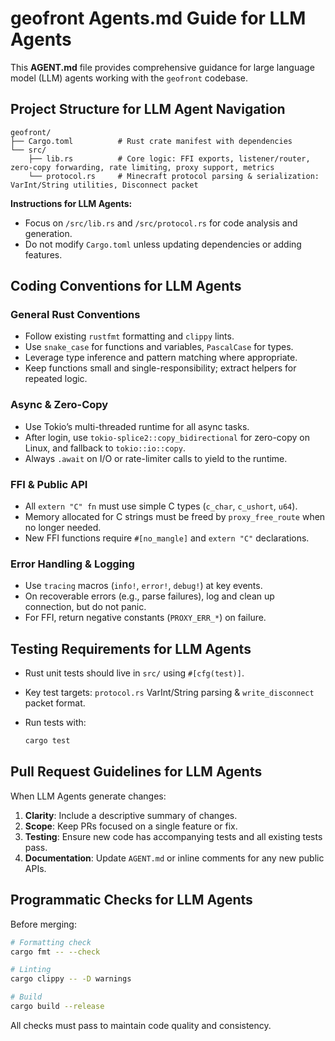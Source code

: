 # geofront Agents.md Guide for LLM Agents

This **AGENT.md** file provides comprehensive guidance for large language model (LLM) agents working with the `geofront` codebase.

## Project Structure for LLM Agent Navigation

```
geofront/
├── Cargo.toml          # Rust crate manifest with dependencies
└── src/
    ├── lib.rs          # Core logic: FFI exports, listener/router, zero-copy forwarding, rate limiting, proxy support, metrics
    └── protocol.rs     # Minecraft protocol parsing & serialization: VarInt/String utilities, Disconnect packet
```

**Instructions for LLM Agents:**

- Focus on `/src/lib.rs` and `/src/protocol.rs` for code analysis and generation.
- Do not modify `Cargo.toml` unless updating dependencies or adding features.

## Coding Conventions for LLM Agents

### General Rust Conventions

- Follow existing `rustfmt` formatting and `clippy` lints.
- Use `snake_case` for functions and variables, `PascalCase` for types.
- Leverage type inference and pattern matching where appropriate.
- Keep functions small and single-responsibility; extract helpers for repeated logic.

### Async & Zero-Copy

- Use Tokio’s multi-threaded runtime for all async tasks.
- After login, use `tokio-splice2::copy_bidirectional` for zero-copy on Linux, and fallback to `tokio::io::copy`.
- Always `.await` on I/O or rate-limiter calls to yield to the runtime.

### FFI & Public API

- All `extern "C" fn` must use simple C types (`c_char`, `c_ushort`, `u64`).
- Memory allocated for C strings must be freed by `proxy_free_route` when no longer needed.
- New FFI functions require `#[no_mangle]` and `extern "C"` declarations.

### Error Handling & Logging

- Use `tracing` macros (`info!`, `error!`, `debug!`) at key events.
- On recoverable errors (e.g., parse failures), log and clean up connection, but do not panic.
- For FFI, return negative constants (`PROXY_ERR_*`) on failure.

## Testing Requirements for LLM Agents

- Rust unit tests should live in `src/` using `#[cfg(test)]`.
- Key test targets: `protocol.rs` VarInt/String parsing & `write_disconnect` packet format.
- Run tests with:

  ```bash
  cargo test
  ```

## Pull Request Guidelines for LLM Agents

When LLM Agents generate changes:

1. **Clarity**: Include a descriptive summary of changes.
2. **Scope**: Keep PRs focused on a single feature or fix.
3. **Testing**: Ensure new code has accompanying tests and all existing tests pass.
4. **Documentation**: Update `AGENT.md` or inline comments for any new public APIs.

## Programmatic Checks for LLM Agents

Before merging:

```bash
# Formatting check
cargo fmt -- --check

# Linting
cargo clippy -- -D warnings

# Build
cargo build --release
```

All checks must pass to maintain code quality and consistency.
